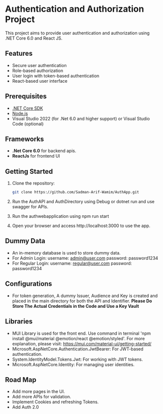 # Authentication and Authorization Project

This project aims to provide user authentication and authorization using .NET Core 6.0 and React JS.

## Features

- Secure user authentication
- Role-based authorization
- User login with token-based authentication
- React-based user interface

## Prerequisites

- [.NET Core SDK](https://dotnet.microsoft.com/download)
- [Node.js](https://nodejs.org/)
- Visual Studio 2022 (for .Net 6.0 and higher support) or Visual Studio Code (optional)

## Frameworks 
- **.Net Core 6.0** for backend apis.
- **ReactJs** for frontend UI

## Getting Started

1. Clone the repository:

   ```bash
   git clone https://github.com/Sadman-Arif-Wamim/AuthApp.git

2. Run the AuthAPI and AuthDirectory using Debug or dotnet run and use swagger for APIs.

3. Run the authwebapplication using npm run start

4. Open your browser and access http://localhost:3000 to use the app.


## Dummy Data

- An in-memory database is used to store dummy data.
- For Admin Login:
    username: admin@user.com
    password: password1234
- For Regular Login:
    username: regular@user.com
    password: password1234

## Configurations
- For token generation, A dummy Issuer, Audience and Key is created and placed in the main directory for both the API and Identifier. **Please Do Store The Actual Credentials in the Code and Use a Key Vault**

## Libraries
- MUI Library is used for the front end. Use command in terminal 'npm install @mui/material @emotion/react @emotion/styled'. For more explanation, please visit: https://mui.com/material-ui/getting-started/
- Microsoft.AspNetCore.Authentication.JwtBearer: For JWT-based authentication.
- System.IdentityModel.Tokens.Jwt: For working with JWT tokens.
- Microsoft.AspNetCore.Identity: For managing user identities.

## Road Map
- Add more pages in the UI.
- Add more APIs for validation.
- Implement Cookies and refreshing Tokens.
- Add Auth 2.0  

